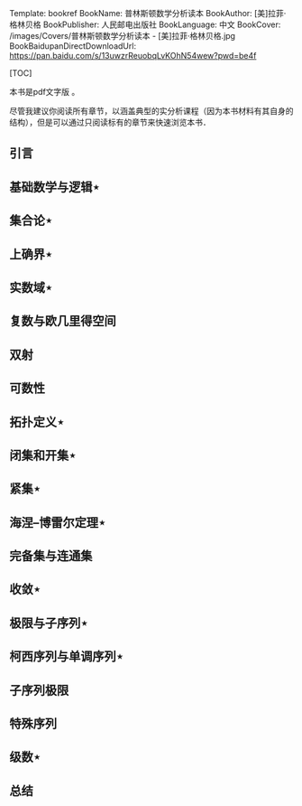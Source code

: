 Template: bookref
BookName: 普林斯顿数学分析读本
BookAuthor: [美]拉菲·格林贝格
BookPublisher: 人民邮电出版社
BookLanguage: 中文
BookCover: /images/Covers/普林斯顿数学分析读本 - [美]拉菲·格林贝格.jpg
BookBaidupanDirectDownloadUrl: https://pan.baidu.com/s/13uwzrReuobqLvKOhN54wew?pwd=be4f



[TOC]

本书是pdf文字版 。

尽管我建议你阅读所有章节，以涵盖典型的实分析课程（因为本书材料有其自身的结构），但是可以通过只阅读标有的章节来快速浏览本书．

## 引言
## 基础数学与逻辑⋆
## 集合论⋆
## 上确界⋆
## 实数域⋆
## 复数与欧几里得空间
## 双射
## 可数性
## 拓扑定义⋆
## 闭集和开集⋆
## 紧集⋆
## 海涅–博雷尔定理⋆
## 完备集与连通集
## 收敛⋆
## 极限与子序列⋆
## 柯西序列与单调序列⋆
## 子序列极限
## 特殊序列
## 级数⋆
## 总结
